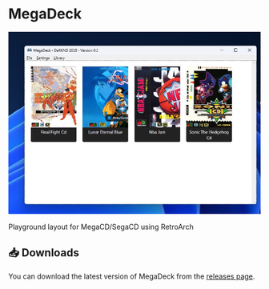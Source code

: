 # MegaDeck

![Screenshot](MegaDeck/engine/megadeck_ui.png)

Playground layout for MegaCD/SegaCD using RetroArch 

## 📥 Downloads

You can download the latest version of MegaDeck from the [releases page](https://github.com/darknd/MegaDeck/releases).

